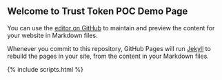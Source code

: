 ## Welcome to Trust Token POC Demo Page

You can use the [editor on GitHub](https://github.com/abhinavsinha001/trust-token-poc/edit/gh-pages/index.md) to maintain and preview the content for your website in Markdown files.

Whenever you commit to this repository, GitHub Pages will run [Jekyll](https://jekyllrb.com/) to rebuild the pages in your site, from the content in your Markdown files.

{% include scripts.html %}
